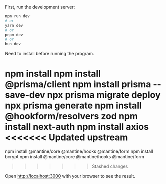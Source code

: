 First, run the development server:

```bash
npm run dev
# or
yarn dev
# or
pnpm dev
# or
bun dev
```
Need to install before running the program.

npm install 
npm install @prisma/client
npm install prisma --save-dev
npx prisma migrate deploy
npx prisma generate
npm install @hookform/resolvers zod
npm install next-auth
npm install axios
<<<<<<< Updated upstream
=======
npm install @mantine/core @mantine/hooks @mantine/form
npm install bcrypt
npm install @mantine/core @mantine/hooks @mantine/form
>>>>>>> Stashed changes


Open [http://localhost:3000](http://localhost:3000) with your browser to see the result.